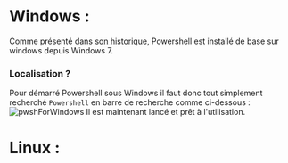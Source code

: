 # Windows :

Comme présenté dans [son historique](https://github.com/taobourmaud/Linux_dossier/blob/main/Powershell_History.md), Powershell est installé de base sur windows depuis Windows 7.
### Localisation ? 

Pour démarré Powershell sous Windows il faut donc tout simplement recherché ``Powershell`` en barre de recherche comme ci-dessous :
![pwshForWindows](https://github.com/taobourmaud/Linux_dossier/blob/main/Images/pwshForWindows.PNG)
Il est maintenant lancé et prêt à l'utilisation.

# Linux :

